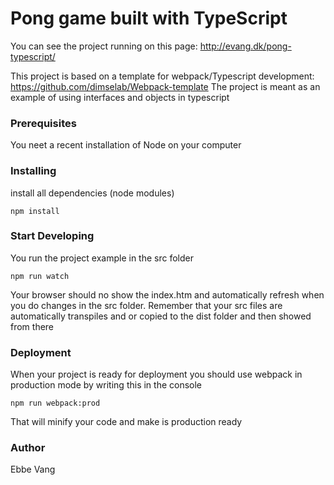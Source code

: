 # Pong game built with TypeScript
You can see the project running on this page: http://evang.dk/pong-typescript/

This project is based on a template for webpack/Typescript development: https://github.com/dimselab/Webpack-template
The project is meant as an example of using interfaces and objects in typescript 

### Prerequisites
You neet a recent installation of Node on your computer

### Installing
install all dependencies (node modules)
```console
npm install
```

### Start Developing
You run the project example in the src folder
```console
npm run watch
```
Your browser should no show the index.htm and automatically refresh when you do changes in the src folder.
Remember that your src files are automatically transpiles and or copied to the dist folder and then showed from there

### Deployment
When your project is ready for deployment you should use webpack in production mode by writing this in the console
```console
npm run webpack:prod
```
That will minify your code and make is production ready

### Author
Ebbe Vang
